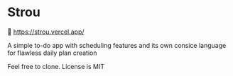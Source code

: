 # Strou

🔗 https://strou.vercel.app/

A simple to-do app with scheduling features and its own consice language for flawless daily plan creation

Feel free to clone. License is MIT

